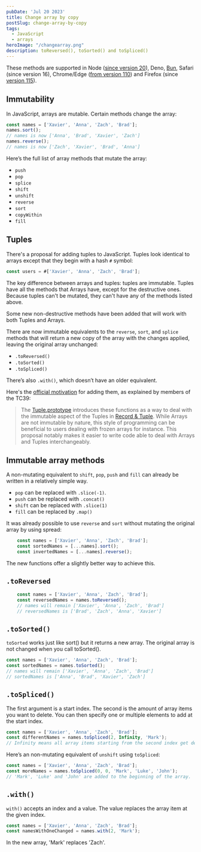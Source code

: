 ```yaml
---
pubDate: 'Jul 20 2023'
title: Change array by copy
postSlug: change-array-by-copy
tags:
  - JavaScript
  - arrays
heroImage: "/changearray.png"
description: toReversed(), toSorted() and toSpliced()
---
```


These methods are supported in Node ([since version 20](https://openjsf.org/blog/2023/04/18/node-js-20-now-available/#:~:text=Methods%20that%20change%20Array%20and%20TypedArray%20by%20copy)), Deno, [Bun](https://twitter.com/jarredsumner/status/1523279875754266624), Safari (since version 16), Chrome/Edge ([from version 110](https://chromestatus.com/feature/5068609911521280)) and Firefox (since [version 115](https://developer.mozilla.org/en-US/docs/Mozilla/Firefox/Releases/115#javascript)).

## Immutability

In JavaScript, arrays are mutable. Certain methods change the array:

```js
const names = ['Xavier', 'Anna', 'Zach', 'Brad'];
names.sort();
// names is now ['Anna', 'Brad', 'Xavier', 'Zach']
names.reverse();
// names is now ['Zach', 'Xavier', 'Brad', 'Anna']
```
 
 Here’s the full list of array methods that mutate the array:

- `push`
- `pop`
- `splice`
- `shift`
- `unshift`
- `reverse`
- `sort`
- `copyWithin`
- `fill`
## Tuples

There's a proposal for adding tuples to JavaScript. Tuples look identical to arrays except that they begin with a hash `#` symbol:

```js
const users = #['Xavier', 'Anna', 'Zach', 'Brad'];
```
The key difference between arrays and tuples: tuples are immutable. Tuples have all the methods that Arrays have, except for the destructive ones. Because tuples can't be mutated, they can't have any of the methods listed above.

Some new non-destructive methods have been added that will work with both Tuples and Arrays.

There are now immutable equivalents to the `reverse`, `sort`, and `splice` methods that will return a new copy of the array with the changes applied, leaving the original array unchanged:

- `.toReversed()`
- `.toSorted()`
- `.toSpliced()` 

There’s also `.with()`, which doesn’t have an older equivalent.

Here's the [official motivation](https://github.com/tc39/proposal-change-array-by-copy#motivation) for adding them, as explained by members of the TC39:
> The [Tuple.prototype](https://tc39.es/proposal-record-tuple/#sec-properties-of-the-tuple-prototype-object) introduces these functions as a way to deal with the immutable aspect of the Tuples in [Record & Tuple](https://github.com/tc39/proposal-record-tuple). While Arrays are not immutable by nature, this style of programming can be beneficial to users dealing with frozen arrays for instance. This proposal notably makes it easier to write code able to deal with Arrays and Tuples interchangeably.

## Immutable array methods

A non-mutating equivalent to `shift`, `pop`, `push` and `fill` can already be written in a relatively simple way. 

- `pop` can be replaced with `.slice(-1)`.
- `push` can be replaced with `.concat()`
- `shift` can be replaced with `.slice(1)`
- `fill` can be replaced by `.map()`

It was already possible to use `reverse` and `sort` without mutating the original array by using spread:

```js
    const names = ['Xavier', 'Anna', 'Zach', 'Brad'];
    const sortedNames = [...names].sort();
    const invertedNames = [...names].reverse();
```

The new functions offer a slightly better way to achieve this. 

## `.toReversed`

```js
    const names = ['Xavier', 'Anna', 'Zach', 'Brad'];
    const reversedNames = names.toReversed();
    // names will remain ['Xavier', 'Anna', 'Zach', 'Brad']
    // reversedNames is ['Brad', 'Zach', 'Anna', 'Xavier']
```
## `.toSorted()`
`toSorted` works just like sort() but it returns a new array. The original array is not changed when you call toSorted().

```js
const names = ['Xavier', 'Anna', 'Zach', 'Brad'];
const sortedNames = names.toSorted();
// names will remain ['Xavier', 'Anna', 'Zach', 'Brad']
// sortedNames is ['Anna', 'Brad', 'Xavier', 'Zach']
```
## `.toSpliced()`

The first argument is a start index. The second is the amount of array items you want to delete. You can then specify one or multiple elements to add at the start index.

```js
const names = ['Xavier', 'Anna', 'Zach', 'Brad'];
const differentNames = names.toSpliced(2, Infinity, 'Mark');
// Infinity means all array items starting from the second index get deleted. 'Mark' gets added to the array so the new array is ['Xavier', 'Anna', 'Mark']
```

Here’s an non-mutating equivalent of `unshift` using `toSpliced`:
```js
const names = ['Xavier', 'Anna', 'Zach', 'Brad'];
const moreNames = names.toSpliced(0, 0, 'Mark', 'Luke', 'John');
// 'Mark', 'Luke' and 'John' are added to the beginning of the array.
```
## `.with()`

`with()` accepts an index and a value. The value replaces the array item at the given index.

```js
const names = ['Xavier', 'Anna', 'Zach', 'Brad'];
const namesWithOneChanged = names.with(2, 'Mark');
``` 
In the new array, 'Mark' replaces 'Zach'.
